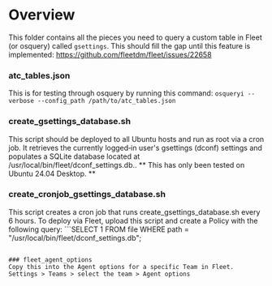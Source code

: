 # Overview
This folder contains all the pieces you need to query a custom table in Fleet (or osquery) called ```gsettings```. This should fill the gap until this feature is implemented: https://github.com/fleetdm/fleet/issues/22658

### atc_tables.json
This is for testing through osquery by running this command: ```osqueryi --verbose --config_path /path/to/atc_tables.json```

### create_gsettings_database.sh
This script should be deployed to all Ubuntu hosts and run as root via a cron job. It retrieves the currently logged‑in user's gsettings (dconf) settings and populates a SQLite database located at /usr/local/bin/fleet/dconf_settings.db.. ** This has only been tested on Ubuntu 24.04 Desktop. **

### create_cronjob_gsettings_database.sh
This script creates a cron job that runs create_gsettings_database.sh every 6 hours. To deploy via Fleet, upload this script and create a Policy with the following query: ```SELECT 1 FROM file WHERE path = "/usr/local/bin/fleet/dconf_settings.db";
``` and set the script to run through Policy automation. ** This has only been tested on Ubuntu 24.04 Desktop. **

### fleet_agent_options
Copy this into the Agent options for a specific Team in Fleet. Settings > Teams > select the team > Agent options
